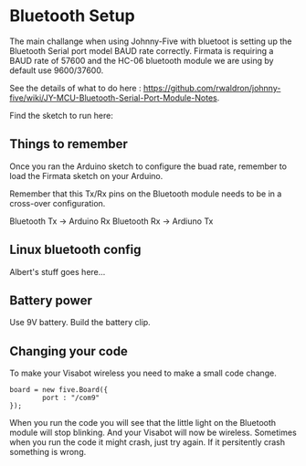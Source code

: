 # Bluetooth Setup

The main challange when using Johnny-Five with bluetoot is setting up the Bluetooth Serial port model BAUD rate correctly. Firmata is requiring a BAUD rate of 57600 and the HC-06 bluetooth module we are using by default use 9600/37600.

See the details of what to do here : https://github.com/rwaldron/johnny-five/wiki/JY-MCU-Bluetooth-Serial-Port-Module-Notes.

Find the sketch to run here: 

## Things to remember

Once you ran the Arduino sketch to configure the buad rate, remember to load the Firmata sketch on your Arduino. 

Remember that this Tx/Rx pins on the Bluetooth module needs to be in a cross-over configuration.

Bluetooth Tx -> Arduino Rx
Bluetooth Rx -> Ardiuno Tx

## Linux bluetooth config

Albert's stuff goes here...

## Battery power

Use 9V battery.
Build the battery clip.

## Changing your code

To make your Visabot wireless you need to make a small code change.

```
board = new five.Board({
		port : "/com9"
});
```

When you run the code you will see that the little light on the Bluetooth module will stop blinking. And your Visabot will now be wireless. Sometimes when you run the code it might crash, just try again. If it persitently crash something is wrong.